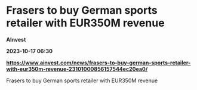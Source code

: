 # Frasers to buy German sports retailer with EUR350M revenue
**AInvest**

**2023-10-17 06:30**

**https://www.ainvest.com/news/frasers-to-buy-german-sports-retailer-with-eur350m-revenue-23101000856157544ec20ea0/**

Frasers to buy German sports retailer with EUR350M revenue